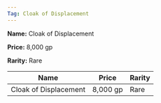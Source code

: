 ```yaml
---
Tag: Cloak of Displacement
---
```


**Name:** Cloak of Displacement

**Price:** 8,000 gp

**Rarity:** Rare

| Name     | Price     | Rarity     |
| -------- | --------- | ---------- |
| Cloak of Displacement | 8,000 gp | Rare |
